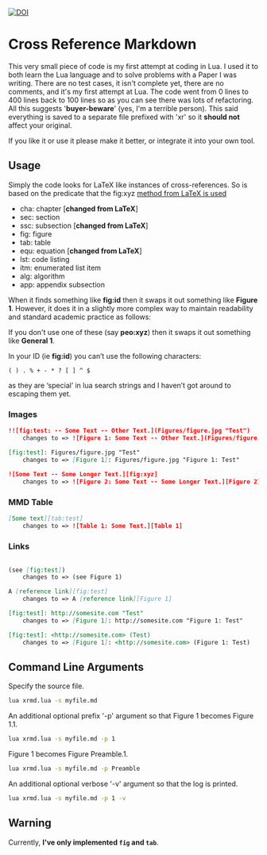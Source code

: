 [![DOI](https://zenodo.org/badge/doi/10.5281/zenodo.18962.svg)](https://doi.org/10.5281/zenodo.18962)
# Cross Reference Markdown

This very small piece of code is my first attempt at coding in Lua. I used it to both learn the Lua language and to solve problems with a Paper I was writing. There are no test cases, it isn't complete yet, there are no comments, and it's my first attempt at Lua. The code went from 0 lines to 400 lines back to 100 lines so as you can see there was lots of refactoring. All this suggests '**buyer-beware**' (yes, I'm a terrible person). This said everything is saved to a separate file prefixed with 'xr' so it **should not** affect your original.

If you like it or use it please make it better, or integrate it into your own tool.

## Usage
Simply the code looks for LaTeX like instances of cross-references. So is based on the predicate that the fig:xyz [method from LaTeX is used](https://en.wikibooks.org/wiki/LaTeX/Labels_and_Cross-referencing#Introduction)

- cha:	chapter [**changed from LaTeX**]
- sec:	section
- ssc:	subsection [**changed from LaTeX**]
- fig:	figure
- tab:	table
- equ:	equation [**changed from LaTeX**]
- lst:	code listing
- itm:	enumerated list item
- alg:	algorithm
- app:	appendix subsection

When it finds something like **fig:id** then it swaps it out something like **Figure 1**. However, it does it in a slightly more complex way to maintain readability and standard academic practice as follows:

If you don't use one of these (say **peo:xyz**) then it swaps it out something like **General 1**.

In your ID (ie **fig:id**) you can’t use the following characters:

``` ( ) . % + - * ? [ ] ^ $ ```

as they are ‘special’ in lua search strings and I haven’t got around to escaping them yet.  

### Images

```md
!![fig:test: -- Some Text -- Other Text.](Figures/figure.jpg "Test")
	changes to => ![Figure 1: Some Text -- Other Text.](Figures/figure.jpg "Figure 1: Test")

[fig:test]: Figures/figure.jpg "Test"
	changes to => [Figure 1]: Figures/figure.jpg "Figure 1: Test"
	
![Some Text -- Some Longer Text.][fig:xyz]
	changes to => ![Figure 2: Some Text -- Some Longer Text.][Figure 2]
```

### MMD Table
```md
[Some text][tab:test]
	changes to => ![Table 1: Some Text.][Table 1]
```

### Links
```md

(see [fig:test])
	changes to => (see Figure 1)

A [reference link][fig:test]
	changes to => A [reference link][Figure 1]

[fig:test]: http://somesite.com "Test"
	changes to => [Figure 1]: http://somesite.com "Figure 1: Test"

[fig:test]: <http://somesite.com> (Test)
	changes to => [Figure 1]: <http://somesite.com> (Figure 1: Test)		
```

## Command Line Arguments

Specify the source file.

```bash
lua xrmd.lua -s myfile.md
```

An additional optional prefix '-p' argument so that Figure 1 becomes Figure 1.1.

```bash
lua xrmd.lua -s myfile.md -p 1
```

Figure 1 becomes Figure Preamble.1.

```bash
lua xrmd.lua -s myfile.md -p Preamble
```

An additional optional verbose '-v' argument so that the log is printed.

```bash
lua xrmd.lua -s myfile.md -p 1 -v
```

## Warning
Currently, **I've only implemented ```fig``` and ```tab```**.

